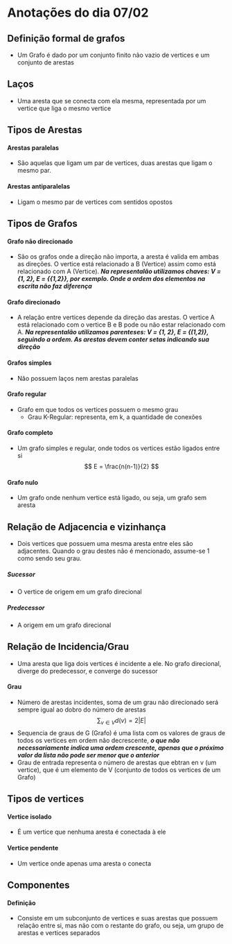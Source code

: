 # Anotações do dia 07/02

## Definição formal de grafos
- Um Grafo é dado por um conjunto finito não vazio de vertices e um conjunto de arestas
## Laços
- Uma aresta que se conecta com ela mesma, representada por um vertice que liga o mesmo vertice
## Tipos de Arestas
#### Arestas paralelas
- São aquelas que ligam um par de vertices, duas arestas que ligam o mesmo par.
#### Arestas antiparalelas
- Ligam o mesmo par de vertices com sentidos opostos
## Tipos de Grafos
#### Grafo não direcionado
- São os grafos onde a direção não importa, a aresta é valida em ambas as direções. O vertice está relacionado a B (Vertice) assim como está relacionado com A (Vertice). ***Na representalão utilizamos chaves: V = {1, 2}, E = {{1,2}}, por exemplo. Onde a ordem dos elementos na escrita não faz diferença***
#### Grafo direcionado
- A relação entre vertices depende da direção das arestas. O vertice A está relacionado com o vertice B e B pode ou não estar relacionado com A. ***Na representalão utilizamos parenteses: V = {1, 2}, E = {(1,2)}, seguindo a ordem. As arestas devem conter setas indicando sua direção***
#### Grafos simples
- Não possuem laços nem arestas paralelas
#### Grafo regular
- Grafo em que todos os vertices possuem o mesmo grau
    - Grau K-Regular: representa, em k, a quantidade de conexões
#### Grafo completo
- Um grafo simples e regular, onde todos os vertices estão ligados entre si $$ E = \frac{n(n-1)}{2} $$
#### Grafo nulo
- Um grafo onde nenhum vertice está ligado, ou seja, um grafo sem aresta
## Relação de Adjacencia e vizinhança
- Dois vertices que possuem uma mesma aresta entre eles são adjacentes. Quando o grau destes não é mencionado, assume-se 1 como sendo seu grau.

##### Sucessor
- O vertice de origem em um grafo direcional
##### Predecessor
- A origem em um grafo direcional

## Relação de Incidencia/Grau
- Uma aresta que liga dois vertices é incidente a ele. No grafo direcional, diverge do predecessor, e converge do sucessor
#### Grau
- Número de arestas incidentes, soma de um grau não direcionado será sempre igual ao dobro do número de arestas
$$
\sum_{v \in V} d(v) = 2|E|
$$
- Sequencia de graus de G (Grafo) é uma lista com os valores de graus de todos os vertices em ordem não decrescente, ***o que não necessariamente indica uma ordem crescente, apenas que o próximo valor da lista não pode ser menor que o anterior***
- Grau de entrada representa o número de arestas que ebtran en v (um vertice), que é um elemento de V (conjunto de todos os vertices de um Grafo)
## Tipos de vertices
#### Vertice isolado
- É um vertice que nenhuma aresta é conectada à ele
#### Vertice pendente
- Um vertice onde apenas uma aresta o conecta
## Componentes
#### Definição
 - Consiste em um subconjunto de vertices e suas arestas que possuem relação entre si, mas não com o restante do grafo, ou seja, um grupo de arestas e vertices separados